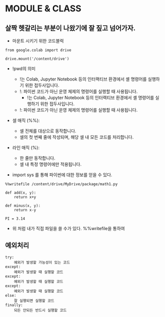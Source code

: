 # MODULE & CLASS

## 살짝 헷갈리는 부분이 나왔기에 잘 짚고 넘어가자.

- 마운트 시키기 위한 코드블럭

```
from google.colab import drive

drive.mount('/content/drive')
```

- !pwd의 의미

  - !는 Colab, Jupyter Notebook 등의 인터랙티브 환경에서 셸 명령어를 실행하기 위한 접두사입니다.
  - !: 파이썬 코드가 아닌 운영 체제의 명령어를 실행할 때 사용됩니다.
    - !는 Colab, Jupyter Notebook 등의 인터랙티브 환경에서 셸 명령어를 실행하기 위한 접두사입니다.
  - !: 파이썬 코드가 아닌 운영 체제의 명령어를 실행할 때 사용됩니다.

- 셀 매직 (%%):
  - 셀 전체를 대상으로 동작합니다.
  - 셀의 첫 번째 줄에 작성되며, 해당 셀 내 모든 코드를 처리합니다.
- 라인 매직 (%):

  - 한 줄만 동작합니다.
  - 셀 내 특정 명령어에만 적용됩니다.

- import sys 를 통해 파이썬에 대한 정보를 얻을 수 있다.

```
%%writefile /content/drive/MyDrive/package/math1.py

def add(x, y):
    return x+y

def minus(x, y):
    return x-y

PI = 3.14
```

- 위 처럼 내가 직접 파일을 쓸 수가 있다. %%writefile을 통하여

## 예외처리

```
try:
    예외가 발생할 가능성이 있는 코드
except:
    예외가 발생할 때 실행할 코드
except:
    예외가 발생할 때 실행할 코드
except:
    예외가 발생할 때 실행할 코드
else:
    잘 실행되면 실행할 코드
finally:
    되든 안되든 반드시 실행할 코드

```
